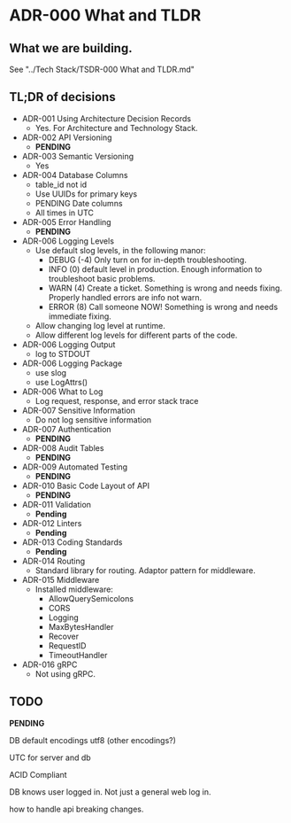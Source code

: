 # ADR-000 What and TLDR

## What we are building.

See "../Tech Stack/TSDR-000 What and TLDR.md"

## TL;DR of decisions

- ADR-001 Using Architecture Decision Records
  - Yes. For Architecture and Technology Stack.
- ADR-002 API Versioning
  - **PENDING**
- ADR-003 Semantic Versioning
  - Yes
- ADR-004 Database Columns
  - table_id not id
  - Use UUIDs for primary keys
  - PENDING Date columns
  - All times in UTC
- ADR-005 Error Handling
  - **PENDING**
- ADR-006 Logging Levels
  - Use default slog levels, in the following manor:
    - DEBUG (-4) Only turn on for in-depth troubleshooting.
    - INFO (0) default level in production. Enough information to troubleshoot basic problems.
    - WARN (4) Create a ticket. Something is wrong and needs fixing. Properly handled errors are info not warn.
    - ERROR (8) Call someone NOW! Something is wrong and needs immediate fixing.
  - Allow changing log level at runtime.
  - Allow different log levels for different parts of the code.
- ADR-006 Logging Output
  - log to STDOUT
- ADR-006 Logging Package
  - use slog
  - use LogAttrs()
- ADR-006 What to Log
  - Log request, response, and error stack trace
- ADR-007 Sensitive Information
  - Do not log sensitive information
- ADR-007 Authentication
  - **PENDING**
- ADR-008 Audit Tables
  - **PENDING**
- ADR-009 Automated Testing
  - **PENDING**
- ADR-010 Basic Code Layout of API
  - **PENDING**
- ADR-011 Validation
  - **Pending**
- ADR-012 Linters
  - **Pending**
- ADR-013 Coding Standards
  - **Pending**
- ADR-014 Routing
  - Standard library for routing. Adaptor pattern for middleware.
- ADR-015 Middleware
  - Installed middleware:
    - AllowQuerySemicolons
    - CORS
    - Logging
    - MaxBytesHandler 
    - Recover
    - RequestID
    - TimeoutHandler
- ADR-016 gRPC
  - Not using gRPC.


## TODO 

**PENDING**

DB default encodings
utf8 (other encodings?)

UTC for server and db

ACID Compliant

DB knows user logged in. Not just a general web log in.

how to handle api breaking changes.